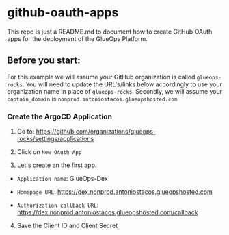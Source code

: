# github-oauth-apps

This repo is just a README.md to document how to create GitHub OAuth apps for the deployment of the GlueOps Platform. 

## Before you start:

For this example we will assume your GitHub organization is called `glueops-rocks`. You will need to update the URL's/links below accordingly to use your organization name in place of `glueops-rocks`. Secondly, we will assume your `captain_domain` is `nonprod.antoniostacos.glueopshosted.com`

### Create the ArgoCD Application

1. Go to: https://github.com/organizations/glueops-rocks/settings/applications

2. Click on `New OAuth App`
3. Let's create an the first app.

- `Application name`: GlueOps-Dex

- `Homepage URL`: https://dex.nonprod.antoniostacos.glueopshosted.com

- `Authorization callback URL`: https://dex.nonprod.antoniostacos.glueopshosted.com/callback

4. Save the Client ID and Client Secret
